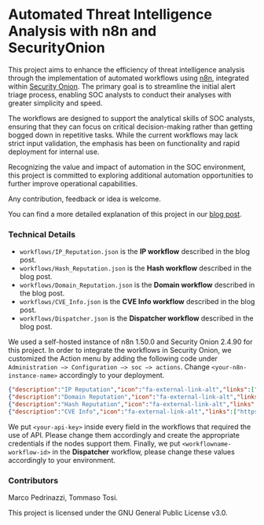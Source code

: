 # Automated Threat Intelligence Analysis with n8n and SecurityOnion

This project aims to enhance the efficiency of threat intelligence analysis through the implementation of automated workflows using [n8n](https://n8n.io/), integrated within [Security Onion](https://securityonionsolutions.com/). The primary goal is to streamline the initial alert triage process, enabling SOC analysts to conduct their analyses with greater simplicity and speed.  

The workflows are designed to support the analytical skills of SOC analysts, ensuring that they can focus on critical decision-making rather than getting bogged down in repetitive tasks. While the current workflows may lack strict input validation, the emphasis has been on functionality and rapid deployment for internal use.  

Recognizing the value and impact of automation in the SOC environment, this project is committed to exploring additional automation opportunities to further improve operational capabilities. 

Any contribution, feedback or idea is welcome.

You can find a more detailed explanation of this project in our [blog post](https://posts.inthecyber.com/automated-threat-intelligence-analysis-with-n8n-and-security-onion-1f4e7b41327e).

### Technical Details

* `workflows/IP_Reputation.json` is the **IP workflow** described in the blog post.
* `workflows/Hash_Reputation.json` is the **Hash workflow** described in the blog post.
* `workflows/Domain_Reputation.json` is the **Domain workflow** described in the blog post.
* `workflows/CVE_Info.json` is the **CVE Info workflow** described in the blog post.
* `workflows/Dispatcher.json` is the **Dispatcher workflow** described in the blog post.

We used a self-hosted instance of n8n 1.50.0 and Security Onion 2.4.90 for this project. In order to integrate the workflows in Security Onion, we customized the Action menu by adding the following code under `Administration –> Configuration –> soc –> actions`. Change `<your-n8n-instance-name>` accordingly to your deployment.

```json
{"description":"IP Reputation","icon":"fa-external-link-alt","links":["https://<your-n8n-instance-name>/webhook/reputation?ip={value}"],"name":"IP Reputation","target":"_blank"}
{"description":"Domain Reputation","icon":"fa-external-link-alt","links":["https://<your-n8n-instance-name>/webhook/reputation?domain={value}"],"name":"Domain Reputation","target":"_blank"}
{"description":"Hash Reputation","icon":"fa-external-link-alt","links":["https://<your-n8n-instance-name>/webhook/reputation?hash={value}"],"name":"Hash Reputation","target":"_blank"}
{"description":"CVE Info","icon":"fa-external-link-alt","links":["https://<your-n8n-instance-name>/webhook/reputation?cve={value}"],"name":"CVE Info","target":"_blank"}
```

We put `<your-api-key>` inside every field in the workflows that required the use of API. Please change them accordingly and create the appropriate credentials if the nodes support them. Finally, we put `<workflowname-workflow-id>` in the **Dispatcher** workflow, please change these values accordingly to your environment. 

### Contributors

Marco Pedrinazzi, Tommaso Tosi.

This project is licensed under the GNU General Public License v3.0.
